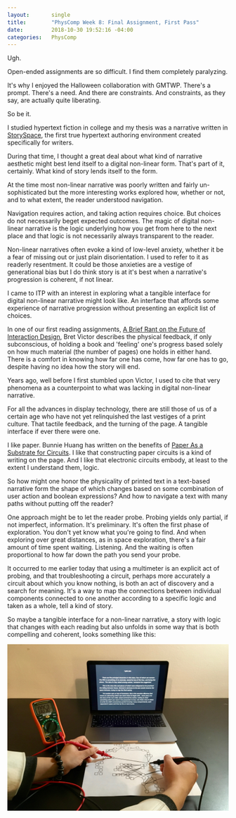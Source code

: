 ```yaml
---
layout:       single
title:        "PhysComp Week 8: Final Assignment, First Pass"
date:         2018-10-30 19:52:16 -04:00
categories:   PhysComp
---
```


Ugh.

Open-ended assignments are so difficult. I find them completely paralyzing.

It's why I enjoyed the Halloween collaboration with GMTWP. There's a prompt. There's a need. And there are constraints. And constraints, as they say, are actually quite liberating.

So be it.

I studied hypertext fiction in college and my thesis was a narrative written in [StorySpace](http://www.eastgate.com/storyspace/), the first true hypertext authoring environment created specifically for writers.

During that time, I thought a great deal about what kind of narrative aesthetic might best lend itself to a digital non-linear form. That's part of it, certainly. What kind of story lends itself to the form.

At the time most non-linear narrative was poorly written and fairly un-sophisticated but the more interesting works explored how, whether or not, and to what extent, the reader understood navigation.

Navigation requires action, and taking action requires choice. But choices do not necessarily beget expected outcomes. The magic of digital non-linear narrative is the logic underlying how you get from here to the next place and that logic is not necessarily always transparent to the reader.

Non-linear narratives often evoke a kind of low-level anxiety, whether it be a fear of missing out or just plain disorientation. I used to refer to it as readerly resentment. It could be those anxieties are a vestige of generational bias but I do think story is at it's best when a narrative's progression is coherent, if not linear.

I came to ITP with an interest in exploring what a tangible interface for digital non-linear narrative might look like. An interface that affords some experience of narrative progression without presenting an explicit list of choices.

In one of our first reading assignments, [A Brief Rant on the Future of Interaction Design](http://worrydream.com/ABriefRantOnTheFutureOfInteractionDesign/), Bret Victor describes the physical feedback, if only subconscious, of holding a book and 'feeling' one's progress based solely on how much material (the number of pages) one holds in either hand. There is a comfort in knowing how far one has come, how far one has to go, despite having no idea how the story will end.

Years ago, well before I first stumbled upon Victor, I used to cite that very phenomena as a counterpoint to what was lacking in digital non-linear narrative.

For all the advances in display technology, there are still those of us of a certain age who have not yet relinquished the last vestiges of a print culture. That tactile feedback, and the turning of the page. A tangible interface if ever there were one.

I like paper. Bunnie Huang has written on the benefits of [Paper As a Substrate for Circuits](https://www.bunniestudios.com/blog/?p=5259). I like that constructing paper circuits is a kind of writing on the page. And I like that electronic circuits embody, at least to the extent I understand them, logic.

So how might one honor the physicality of printed text in a text-based narrative form the shape of which changes based on some combination of user action and boolean expressions? And how to navigate a text with many paths without putting off the reader?

One approach might be to let the reader probe. Probing yields only partial, if not imperfect, information. It's preliminary. It's often the first phase of exploration. You don't yet know what you're going to find. And when exploring over great distances, as in space exploration, there's a fair amount of time spent waiting. Listening. And the waiting is often proportional to how far down the path you send your probe.

It occurred to me earlier today that using a multimeter is an explicit act of probing, and that troubleshooting a circuit, perhaps more accurately a circuit about which you know nothing, is both an act of discovery and a search for meaning. It's a way to map the connections between individual components connected to one another according to a specific logic and taken as a whole, tell a kind of story.

So maybe a tangible interface for a non-linear narrative, a story with logic that changes with each reading but also unfolds in some way that is both compelling and coherent, looks something like this:

![image-title-here](/assets/images/IMG_3635.jpg)
